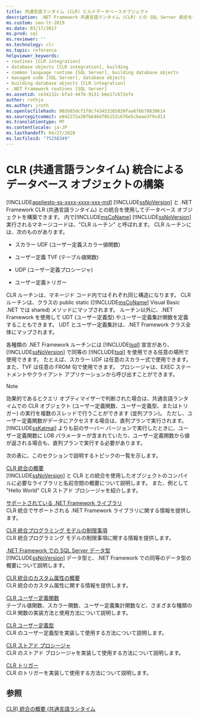 ```yaml
---
title: 共通言語ランタイム (CLR) ビルドデータベースオブジェクト
description: .NET Framework 共通言語ランタイム (CLR) との SQL Server 統合を使用してデータベースオブジェクトを構築します。
ms.custom: seo-lt-2019
ms.date: 03/17/2017
ms.prod: sql
ms.reviewer: ''
ms.technology: clr
ms.topic: reference
helpviewer_keywords:
- routines [CLR integration]
- database objects [CLR integration], building
- common language runtime [SQL Server], building database objects
- managed code [SQL Server], database objects
- building database objects [CLR integration]
- .NET Framework routines [SQL Server]
ms.assetid: ce34132c-bfa3-447b-9131-b6e17c672efe
author: rothja
ms.author: jroth
ms.openlocfilehash: 902685dcf1f8c743453285820faa67bb70830614
ms.sourcegitcommit: e042272a38fb646df05152c676e5cbeae3f9cd13
ms.translationtype: MT
ms.contentlocale: ja-JP
ms.lasthandoff: 04/27/2020
ms.locfileid: "75258349"
---
```

# <a name="building-database-objects-with-common-language-runtime-clr-integration"></a>CLR (共通言語ランタイム) 統合によるデータベース オブジェクトの構築
[!INCLUDE[appliesto-ss-xxxx-xxxx-xxx-md](../../../includes/appliesto-ss-xxxx-xxxx-xxx-md.md)]
  [!INCLUDE[ssNoVersion](../../../includes/ssnoversion-md.md)] と .NET Framework CLR (共通言語ランタイム) との統合を使用してデータベース オブジェクトを構築できます。 内で[!INCLUDE[msCoName](../../../includes/msconame-md.md)] [!INCLUDE[ssNoVersion](../../../includes/ssnoversion-md.md)]実行されるマネージコードは、"CLR ルーチン" と呼ばれます。 CLR ルーチンには、次のものがあります。  
  
-   スカラー UDF (ユーザー定義スカラー値関数)  
  
-   ユーザー定義 TVF (テーブル値関数)  
  
-   UDP (ユーザー定義プロシージャ)  
  
-   ユーザー定義トリガー  
  
 CLR ルーチンは、マネージド コード内ではそれぞれ同じ構造になります。 CLR ルーチンは、クラスの public static ([!INCLUDE[msCoName](../../../includes/msconame-md.md)] Visual Basic .NET では shared) メソッドにマップされます。 ルーチン以外に、.NET Framework を使用して UDT (ユーザー定義型) やユーザー定義集計関数を定義することもできます。 UDT とユーザー定義集計は、.NET Framework クラス全体にマップされます。  
  
 各種類の .NET Framework ルーチンには [!INCLUDE[tsql](../../../includes/tsql-md.md)] 宣言があり、[!INCLUDE[ssNoVersion](../../../includes/ssnoversion-md.md)] で同等の [!INCLUDE[tsql](../../../includes/tsql-md.md)] を使用できる任意の場所で使用できます。 たとえば、スカラー UDF は任意のスカラー式で使用できます。 また、TVF は任意の FROM 句で使用できます。 プロシージャは、EXEC ステートメントやクライアント アプリケーションから呼び出すことができます。  
  
> [!NOTE]  
>  効果的であるとクエリ オプティマイザーで判断された場合は、共通言語ランタイムでの CLR オブジェクト (ユーザー定義関数、ユーザー定義型、またはトリガー) の実行を複数のスレッドで行うことができます (並列プラン)。 ただし、ユーザー定義関数がデータにアクセスする場合は、直列プランで実行されます。 [!INCLUDE[ssKatmai](../../../includes/sskatmai-md.md)] よりも前のサーバー バージョンで実行したときに、ユーザー定義関数に LOB パラメーターが含まれていたり、ユーザー定義関数から値が返される場合も、直列プランで実行する必要があります。  
  
 次の表に、このセクションで説明するトピックの一覧を示します。  
  
 [CLR 統合の概要](../../../relational-databases/clr-integration/database-objects/getting-started-with-clr-integration.md)  
 [!INCLUDE[ssNoVersion](../../../includes/ssnoversion-md.md)] と CLR との統合を使用したオブジェクトのコンパイルに必要なライブラリと名前空間の概要について説明します。 また、例として "Hello World" CLR ストアド プロシージャを紹介します。  
  
 [サポートされている .NET Framework ライブラリ](../../../relational-databases/clr-integration/database-objects/supported-net-framework-libraries.md)  
 CLR 統合でサポートされる .NET Framework ライブラリに関する情報を提供します。  
  
 [CLR 統合プログラミング モデルの制限事項](../../../relational-databases/clr-integration/database-objects/clr-integration-programming-model-restrictions.md)  
 CLR 統合プログラミング モデルの制限事項に関する情報を提供します。  
  
 [.NET Framework での SQL Server データ型](../../../relational-databases/clr-integration-database-objects-types-net-framework/sql-server-data-types-in-the-net-framework.md)  
 [!INCLUDE[ssNoVersion](../../../includes/ssnoversion-md.md)] データ型と、.NET Framework での同等のデータ型の概要について説明します。  
  
 [CLR 統合のカスタム属性の概要](https://msdn.microsoft.com/library/ecf5c097-0972-48e2-a9c0-b695b7dd2820)  
 CLR 統合のカスタム属性に関する情報を提供します。  
  
 [CLR ユーザー定義関数](../../../relational-databases/clr-integration-database-objects-user-defined-functions/clr-user-defined-functions.md)  
 テーブル値関数、スカラー関数、ユーザー定義集計関数など、さまざまな種類の CLR 関数の実装方法と使用方法について説明します。  
  
 [CLR ユーザー定義型](../../../relational-databases/clr-integration-database-objects-user-defined-types/clr-user-defined-types.md)  
 CLR のユーザー定義型を実装して使用する方法について説明します。  
  
 [CLR ストアド プロシージャ](https://msdn.microsoft.com/library/bbdd51b2-a9b4-4916-ba6f-7957ac6c3f33)  
 CLR のストアド プロシージャを実装して使用する方法について説明します。  
  
 [CLR トリガー](https://msdn.microsoft.com/library/302a4e4a-3172-42b6-9cc0-4a971ab49c1c)  
 CLR のトリガーを実装して使用する方法について説明します。  
  
## <a name="see-also"></a>参照  
 [CLR&#41; 統合の概要 &#40;共通言語ランタイム](../../../relational-databases/clr-integration/common-language-runtime-integration-overview.md)  
  
  
